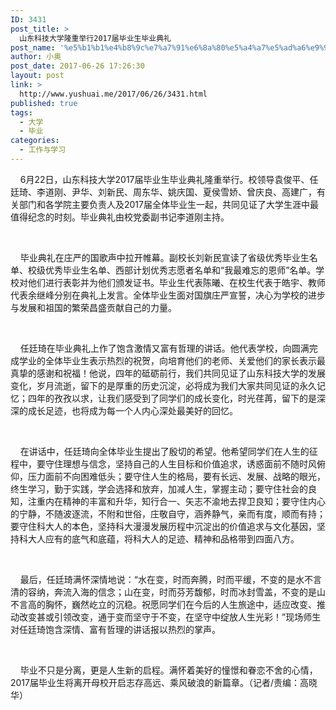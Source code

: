 ```yaml
---
ID: 3431
post_title: >
  山东科技大学隆重举行2017届毕业生毕业典礼
post_name: '%e5%b1%b1%e4%b8%9c%e7%a7%91%e6%8a%80%e5%a4%a7%e5%ad%a6%e9%9a%86%e9%87%8d%e4%b8%be%e8%a1%8c2017%e5%b1%8a%e6%af%95%e4%b8%9a%e7%94%9f%e6%af%95%e4%b8%9a%e5%85%b8%e7%a4%bc'
author: 小奥
post_date: 2017-06-26 17:26:30
layout: post
link: >
  http://www.yushuai.me/2017/06/26/3431.html
published: true
tags:
  - 大学
  - 毕业
categories:
  - 工作与学习
---
```

<p>&nbsp; &nbsp; 6月22日，山东科技大学2017届毕业生毕业典礼隆重举行。校领导袁俊平、任廷琦、李道刚、尹华、刘新民、周东华、姚庆国、夏侯雪娇、曾庆良、高建广，有关部门和各学院主要负责人及2017届全体毕业生一起，共同见证了大学生涯中最值得纪念的时刻。毕业典礼由校党委副书记李道刚主持。</p><p><br/></p><p>&nbsp; &nbsp; 毕业典礼在庄严的国歌声中拉开帷幕。副校长刘新民宣读了省级优秀毕业生名单、校级优秀毕业生名单、西部计划优秀志愿者名单和“我最难忘的恩师”名单。学校对他们进行表彰并为他们颁发证书。毕业生代表陈曦、在校生代表于皓宇、教师代表余继峰分别在典礼上发言。全体毕业生面对国旗庄严宣誓，决心为学校的进步与发展和祖国的繁荣昌盛贡献自己的力量。</p><p><br/></p><p>&nbsp; &nbsp; 任廷琦在毕业典礼上作了饱含激情又富有哲理的讲话。他代表学校，向圆满完成学业的全体毕业生表示热烈的祝贺，向培育他们的老师、关爱他们的家长表示最真挚的感谢和祝福！他说，四年的砥砺前行，我们共同见证了山东科技大学的发展变化，岁月流逝，留下的是厚重的历史沉淀，必将成为我们大家共同见证的永久记忆；四年的孜孜以求，让我们感受到了同学们的成长变化，时光荏苒，留下的是深深的成长足迹，也将成为每一个人内心深处最美好的回忆。</p><p><br/></p><p>&nbsp; &nbsp; 在讲话中，任廷琦向全体毕业生提出了殷切的希望。他希望同学们在人生的征程中，要守住理想与信念，坚持自己的人生目标和价值追求，诱惑面前不随时风俯仰，压力面前不向困难低头；要守住人生的格局，要有长远、发展、战略的眼光，终生学习，勤于实践，学会选择和放弃，加减人生，掌握主动；要守住社会的良知，注重内在精神的丰富和升华，知行合一、矢志不渝地去捍卫良知；要守住内心的宁静，不随波逐流，不附和世俗，庄敬自守，涵养静气，亲而有度，顺而有持；要守住科大人的本色，坚持科大漫漫发展历程中沉淀出的价值追求与文化基因，坚持科大人应有的底气和底蕴，将科大人的足迹、精神和品格带到四面八方。</p><p><br/></p><p>&nbsp; &nbsp; 最后，任廷琦满怀深情地说：“水在变，时而奔腾，时而平缓，不变的是水不言清的容纳，奔流入海的信念；山在变，时而芬芳馥郁，时而冰封雪盖，不变的是山不言高的胸怀，巍然屹立的沉稳。祝愿同学们在今后的人生旅途中，适应改变、推动改变甚或引领改变，通于变而坚守于不变，在坚守中绽放人生光彩！”现场师生对任廷琦饱含深情、富有哲理的讲话报以热烈的掌声。</p><p><br/></p><p>&nbsp; &nbsp; 毕业不只是分离，更是人生新的启程。满怀着美好的憧憬和眷恋不舍的心情，2017届毕业生将离开母校开启志存高远、乘风破浪的新篇章。（记者/责编：高晓华）&nbsp;</p><p><br/></p>